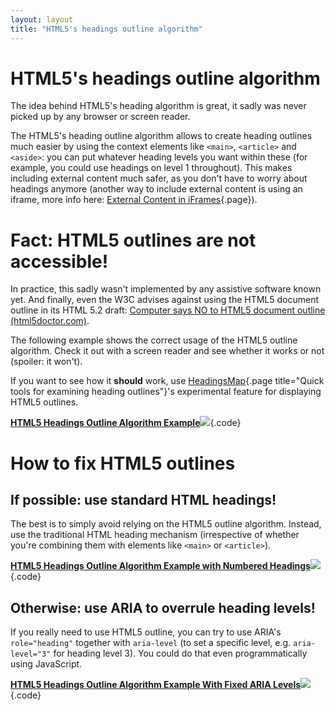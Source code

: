 ```yaml
---
layout: layout
title: "HTML5's headings outline algorithm"
---
```


# HTML5's headings outline algorithm

The idea behind HTML5's heading algorithm is great, it sadly was never picked up by any browser or screen reader.

The HTML5's heading outline algorithm allows to create heading outlines much easier by using the context elements like `<main>`, `<article>` and `<aside>`: you can put whatever heading levels you want within these (for example, you could use headings on level 1 throughout). This makes including external content much safer, as you don't have to worry about headings anymore (another way to include external content is using an iframe, more info here: [External Content in iFrames](/code-examples/external-content-in-iframes){.page}).

# Fact: HTML5 outlines are not accessible!

In practice, this sadly wasn't implemented by any assistive software known yet. And finally, even the W3C advises against using the HTML5 document outline in its HTML 5.2 draft: [Computer says NO to HTML5 document outline (html5doctor.com)](http://html5doctor.com/computer-says-no-to-html5-document-outline/).

The following example shows the correct usage of the HTML5 outline algorithm. Check it out with a screen reader and see whether it works or not (spoiler: it won't).

If you want to see how it **should** work, use [HeadingsMap](/code-examples/accessible-heading-outlines/quick-tools-for-examining-heading-outlines){.page title="Quick tools for examining heading outlines"}'s experimental feature for displaying HTML5 outlines.

[**HTML5 Headings Outline Algorithm Example**![](https://s3-us-west-2.amazonaws.com/i.cdpn.io/1279260.owyXqN.small.2f94c6cb-a57a-40b5-bd39-37ddad8c32bf.png)](https://codepen.io/accessibility-developer-guide/pen/owyXqN){.code}

# How to fix HTML5 outlines

## If possible: use standard HTML headings!

The best is to simply avoid relying on the HTML5 outline algorithm. Instead, use the traditional HTML heading mechanism (irrespective of whether you're combining them with elements like `<main>` or `<article>`).

[**HTML5 Headings Outline Algorithm Example with Numbered Headings**![](https://s3-us-west-2.amazonaws.com/i.cdpn.io/1279260.OgEVEm.small.0f84404f-900d-4551-a232-832603042c22.png)](https://codepen.io/accessibility-developer-guide/pen/OgEVEm){.code}

## Otherwise: use ARIA to overrule heading levels!

If you really need to use HTML5 outline, you can try to use ARIA's `role="heading"` together with `aria-level` (to set a specific level, e.g. `aria-level="3"` for heading level 3). You could do that even programmatically using JavaScript.

[**HTML5 Headings Outline Algorithm Example With Fixed ARIA Levels**![](https://s3-us-west-2.amazonaws.com/i.cdpn.io/1279260.dRKVdb.small.6008d13b-5105-45fe-92f3-f510ecfc6995.png)](https://codepen.io/accessibility-developer-guide/pen/dRKVdb){.code}